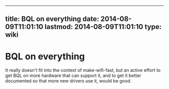 
---
title: BQL on everything
date: 2014-08-09T11:01:10
lastmod: 2014-08-09T11:01:10
type: wiki
---
BQL on everything
=================

It really doesn't fit into the context of make-wifi-fast, but an active
effort to get BQL on more hardware that can support it, and to get it
better documented so that more new drivers use it, would be good.

